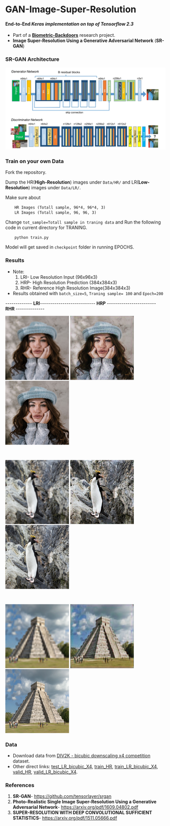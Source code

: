 # GAN-Image-Super-Resolution

#### End-to-End *Keras implementation on top of Tensorflow 2.3*
* Part of a **[Biometric-Backdoors](https://github.com/Adk2001tech/Biometric-Backdoors)** research project.
* **Image Super-Resolution Using a Generative Adversarial Network** (**SR-GAN**)


### SR-GAN Architecture

<img src="samples/results/model.jpeg" width="800"/>

### Train on your own Data

 Fork the repository.
 
 
 Dump the HR(**High-Resolution**) images under `Data/HR/` and LR(**Low-Resolution**) images under `Data/LR/`.
 
Make sure about 
        
        HR Images (Totall sample, 96*4, 96*4, 3)
        LR Images (Totall sample, 96, 96, 3)
        
Change `tot_sample=Totall sample in traning data` and  Run the following code in current directory for TRANING.
        
        python train.py

Model will get saved in `checkpoint` folder in running EPOCHS.


### Results
* Note:
   1. LRI- Low Resolution Input (96x96x3)
   2. HRP- High Resolution Prediction (384x384x3)
   3. RHR- Reference High Resolution Image(384x384x3)
* Results obtained with `batch_size=5`, `Traning sample= 100` and `Epoch=200`
   
   
-------------  **LRI**--------------------------- **HRP** ------------------------ **RHR** --------------

<img src="samples/results/inp_LR2.png" width="200"/> <img src="samples/results/predict_HR2.png" width="200"/> <img src="samples/results/ref_HR2.png" width="200"/> 

<br>

<img src="samples/results/inp_LR.png" width="200"/> <img src="samples/results/predict_HR.png" width="200"/> <img src="samples/results/ref_HR.png" width="200"/> 

<br>

<img src="samples/results/inp_LR1.png" width="200"/> <img src="samples/results/predict_HR1.png" width="200"/>  <img src="samples/results/ref_HR1.png" width="200"/> 


### Data
* Download data from [DIV2K - bicubic downscaling x4 competition](http://www.vision.ee.ethz.ch/ntire17/) dataset.
* Other direct links:  [test\_LR\_bicubic_X4](https://data.vision.ee.ethz.ch/cvl/DIV2K/validation_release/DIV2K_test_LR_bicubic_X4.zip), [train_HR](https://data.vision.ee.ethz.ch/cvl/DIV2K/DIV2K_train_HR.zip), [train\_LR\_bicubic_X4](https://data.vision.ee.ethz.ch/cvl/DIV2K/DIV2K_train_LR_bicubic_X4.zip), [valid_HR](https://data.vision.ee.ethz.ch/cvl/DIV2K/validation_release/DIV2K_valid_HR.zip), [valid\_LR\_bicubic_X4](https://data.vision.ee.ethz.ch/cvl/DIV2K/DIV2K_valid_LR_bicubic_X4.zip).


### References
1. **SR-GAN**- https://github.com/tensorlayer/srgan
2. **Photo-Realistic Single Image Super-Resolution Using a Generative Adversarial Network**- https://arxiv.org/pdf/1609.04802.pdf
3. **SUPER-RESOLUTION WITH DEEP CONVOLUTIONAL SUFFICIENT STATISTICS**- https://arxiv.org/pdf/1511.05666.pdf
